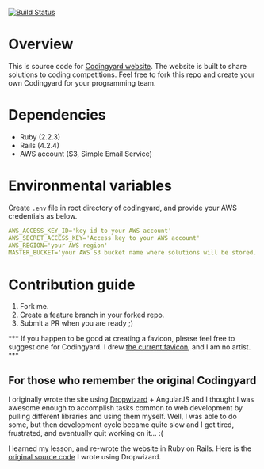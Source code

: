 [![Build Status](https://travis-ci.org/TurtleShip/codingyard.svg?branch=master)](https://travis-ci.org/TurtleShip/codingyard)

# Overview

This is source code for [Codingyard website](http://codingyard.com). The website is built to share solutions to coding competitions. Feel free to fork this repo and create your own Codingyard for your programming team.

# Dependencies

- Ruby (2.2.3)
- Rails (4.2.4)
- AWS account (S3, Simple Email Service)

# Environmental variables

Create ```.env``` file in root directory of codingyard, and provide your AWS credentials as below.

```yml
AWS_ACCESS_KEY_ID='key id to your AWS account'
AWS_SECRET_ACCESS_KEY='Access key to your AWS account'
AWS_REGION='your AWS region'
MASTER_BUCKET='your AWS S3 bucket name where solutions will be stored.'
```


# Contribution guide
1. Fork me.
2. Create a feature branch in your forked repo.
3. Submit a PR when you are ready ;)

*** If you happen to be good at creating a favicon, please feel free to suggest one for Codingyard. I drew [the current favicon](app/assets/images/favicon.ico), and I am no artist. ***

## For those who remember the original Codingyard

I originally wrote the site using [Dropwizard](http://www.dropwizard.io/) + AngularJS and I thought I was awesome enough to accomplish tasks common to web development by pulling different libraries and using them myself. Well, I was able to do some, but then development cycle became quite slow and I got tired, frustrated, and eventually quit working on it... :(

I learned my lesson, and re-wrote the website in Ruby on Rails. Here is the [original source code](https://github.com/TurtleShip/codingyard-deprecated) I wrote using Dropwizard.
